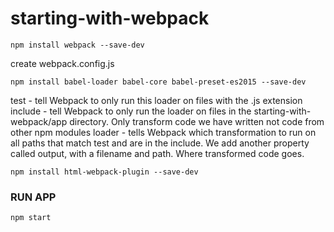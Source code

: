 # starting-with-webpack

`npm install webpack --save-dev`

create webpack.config.js

`npm install babel-loader babel-core babel-preset-es2015 --save-dev`


test - tell Webpack to only run this loader on files with the .js extension
include - tell Webpack to only run the loader on files in the starting-with-webpack/app directory. Only transform code we have written not code from other npm modules
loader - tells Webpack which transformation to run on all paths that match test and are in the include.
We add another property called output, with a filename and path. Where transformed code goes.

`npm install html-webpack-plugin --save-dev`

### RUN APP

`npm start`
